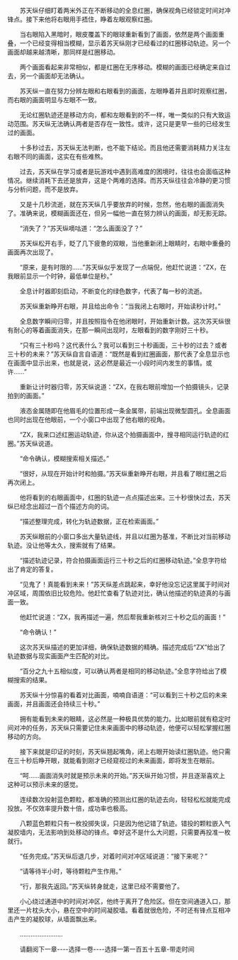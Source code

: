 <div class="read-content j_readContent" id="">
                <p>　　苏天纵仔细盯着两米外正在不断移动的全息红圈，确保视角已经锁定时间对冲锋点。接下来他将右眼用手捂住，睁着左眼观察红圈。<p>　　当右眼陷入黑暗时，眼皮覆盖下的眼球重新看到了画面，依然是两个画面重叠，一个已经变得相当模糊，显示着苏天纵刚才已经看过的红圈移动轨迹。另一个画面却越来越清晰，那同样是红圈移动。<p>　　两个画面看起来非常相似，都是红圈在无序移动。模糊的画面已经确定来自过去，另一个画面却无法确认。<p>　　苏天纵一直在努力分辨左眼和右眼看到的画面，左眼睁着并且即时观察红圈，而右眼的画面明显与左眼不一致。<p>　　无论红圈轨迹还是移动方向，都和左眼看到的不一样，唯一类似的只有大致运动范围。苏天纵无法确认两者是否存在一致性。或许，这只是更早一些的已经发生过的画面。<p>　　十多秒过去，苏天纵无法判断，也不能下结论。而且他还需要消耗精力关注左右眼不同的画面，这实在有些难熬。<p>　　过去，苏天纵在学习或者是玩游戏中遇到高难度的困境时，往往也会面临这种情况。继续消耗下去还是放弃，这是个两难的选择。而苏天纵往往会冷静的更习惯与分析问题，而不是放弃。<p>　　又是十几秒流逝，就在苏天纵几乎要放弃的时候，忽然，他右眼的画面消失了。准确来说，模糊画面还在，但另一幅他一直在努力辨认的画面，却无影无踪。<p>　　“消失了？”苏天纵嘀咕道：“怎么画面没了？”<p>　　苏天纵松开右手，眨了几下疲惫的双眼，当他重新闭上眼睛时，右眼中重叠的画面再次出现了。<p>　　“原来，是有时限的……”苏天纵似乎发现了一点端倪，他赶忙说道：“ZX，在我眼前显示一个时钟，最低单位是秒。”<p>　　全息计时器即刻启动，不断变化的绿色数字，代表了每一秒的流逝。<p>　　苏天纵重新睁开右眼，并且给出命令：“当我闭上右眼时，开始读秒计时。”<p>　　全息数字瞬间归零，并且按照指令在他闭眼时，开始重新计数。这次苏天纵很有耐心的等着画面消失，在那一瞬间出现时，左眼看到的数字刚好三十秒。<p>　　“只有三十秒吗？这代表什么？我可以看到三十秒画面，三十秒的过去？或者三十秒的未来？”苏天纵自言自语道：“既然是看到红圈画面，那代表了全息显示也在画面中显示出来，也就是说，这必然是最近一小段时间内发生的事情。或许……”<p>　　重新让计时器归零，苏天纵说道：“ZX，在我右眼前增加一个拍摄镜头，记录拍到的画面。”<p>　　液态金属随即在他眉毛的位置形成一条金属带，前端出现微型圆孔。全息画面也同时出现在他眼前，一个小窗口中出现了他右眼的视角。<p>　　“ZX，我来口述红圈运动轨迹，你从这个拍摄画面中，搜寻相同运行轨迹的红圈。”苏天纵说道。<p>　　“命令确认，模糊搜索相关描述。”<p>　　“很好，从现在开始计时和拍摄。”苏天纵重新睁开右眼，并且看了眼红圈之后再次闭上。<p>　　他将看到的右眼画面中，红圈的轨迹一点点描述出来。三十秒很快过去，苏天纵已经念出超过一百个描述方向的词。<p>　　“描述整理完成，转化为轨迹数据，正在检索画面。”<p>　　苏天纵眼前的小窗口多出大量轨迹线，并且以红圈为基准，不断比对当前移动轨迹。没让他等太久，搜索就有了结果。<p>　　“描述轨迹记录，符合拍摄画面运行三十秒之后的红圈移动轨迹。”全息字符给出了肯定的答复。<p>　　“见鬼了！真能看到未来！”苏天纵差点跳起来，幸好他没忘记这里属于时间对冲区域，周围依旧比较危险。他赶忙查看了轨迹对比，确认他描述的轨迹真的与画面一致。<p>　　他赶忙说道：“ZX，我再描述一遍，然后帮我重新核对三十秒之后的画面！”<p>　　“命令确认！”<p>　　这次苏天纵描述的更加详细，确保轨迹数据的精确。描述完成后“ZX”给出了轨迹数据与现实画面产生匹配的对比。<p>　　“百分之九十五相似度，可以确认两者是相同的移动轨迹。”全息字符给出了模糊搜索的结果。<p>　　苏天纵十分惊喜的看着对比画面，喃喃自语道：“可以看到三十秒之后的未来画面，并且画面还会持续三十秒。”<p>　　拥有能看到未来的眼睛，这必然是一种极具优势的能力。比如眼前就有稳定时间对冲的任务，苏天纵只需要记住未来画面中的移动轨迹，他便可以轻松掌握红圈移动的方向。<p>　　接下来就是印证的时刻，苏天纵翘起嘴角，闭上右眼开始读红圈轨迹。他只需在三十秒后睁开眼，就能看到刚才已经窥视过的未来画面，即将发生在眼前。<p>　　“呵……画面消失时就是预示未来的开始。”苏天纵开始习惯，并且逐渐喜欢上这种可以预示未来的感觉。<p>　　连续数次投射蓝色颗粒，都准确的预测出红圈的轨迹去向，轻轻松松就能完成投放。不仅效率提升数十倍，成功率也极高。<p>　　八颗蓝色颗粒只有一枚投掷失误，只是因为他记错了轨迹。错投的颗粒嵌入气凝胶墙内，无法影响到处移动的锋点。幸好这不是什么大问题，只需要再投准一枚就行。<p>　　“任务完成。”苏天纵后退几步，对着时间对冲区域说道：“接下来呢？”<p>　　“请等待半小时，等待颗粒产生作用。”<p>　　“行，那我先返回。”苏天纵转身就走，这里已经不需要他了。<p>　　小心绕过通道中的时间对冲区，他终于离开了危险区。但在空间通道入口，那里还一片枕头大小，悬在空中的时间凝胶墙。看着就很危险，不时还有锋点互相冲击产生的凝胶球，从墙面飘出来。<p>　　……………………<p>　　请翻阅下一章----选择一卷----选择一第一百五十五章-带走时间<p>　　<p> 
            </div>